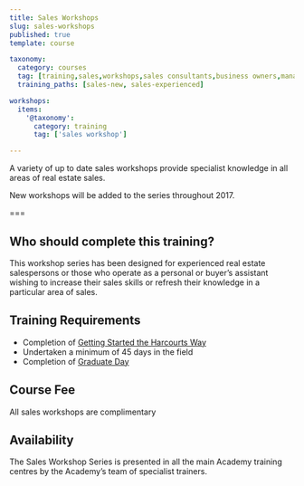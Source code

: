 ```yaml
---
title: Sales Workshops
slug: sales-workshops
published: true
template: course

taxonomy:
  category: courses
  tag: [training,sales,workshops,sales consultants,business owners,managers]
  training_paths: [sales-new, sales-experienced]

workshops:
  items:
    '@taxonomy':
      category: training
      tag: ['sales workshop']

---
```


A variety of up to date sales workshops provide specialist knowledge in all areas of real estate sales.

New workshops will be added to the series throughout 2017.

===

## Who should complete this training?
This workshop series has been designed for experienced real estate salespersons or those who operate as a personal or buyer’s assistant wishing to increase their sales skills or refresh their knowledge in a particular area of sales.

## Training Requirements
-	Completion of [Getting Started the Harcourts Way](/getting-started-the-harcourts-way)
-	Undertaken a minimum of 45 days in the field
-	Completion of [Graduate Day](/sales-graduate-day)

## Course Fee
All sales workshops are complimentary

## Availability
The Sales Workshop Series is presented in all the main Academy training centres by the Academy’s team of specialist trainers.
